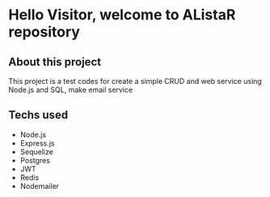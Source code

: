 # Hello Visitor, welcome to AListaR repository

## About this project
This project is a test codes for create a simple CRUD and web service using Node.js and SQL, make email service

## Techs used
- Node.js 
- Express.js
- Sequelize
- Postgres
- JWT
- Redis
- Nodemailer

